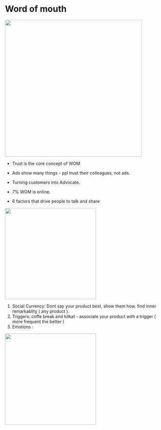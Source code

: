 # Word of mouth

<img src="https://github.com/shekharbiswas/Wharton_Craft_content/assets/32758439/6398e09f-f08f-48d9-be6f-3a9c25fa0a31" width="450">

- Trust is the core concept of WOM
- Ads show many things - ppl trust their colleagues, not ads.
- Turning customers into Advocate.
- 7% WOM is online.

- 6 factors that drive people to talk and share

<img src="https://github.com/shekharbiswas/Wharton_Craft_content/assets/32758439/7e1cf1f3-7e75-4ec9-9b05-4d594755c6cc" width="300">

1. Social Currency: Dont say your product best, show them how. find inner remarkablity ( any product ).
2. Triggers: coffe break and kitkat - associate your product with a trigger ( more frequent the better )
3. Emotions : 

<img src="https://github.com/shekharbiswas/Wharton_Craft_content/assets/32758439/cca45e6d-b3ac-4434-b497-dbecc73b9ce4" width="300">
